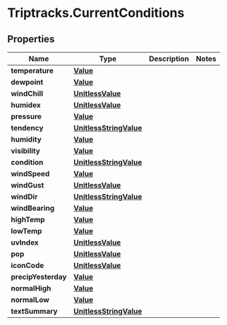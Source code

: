 # Triptracks.CurrentConditions

## Properties

Name | Type | Description | Notes
------------ | ------------- | ------------- | -------------
**temperature** | [**Value**](Value.md) |  | 
**dewpoint** | [**Value**](Value.md) |  | 
**windChill** | [**UnitlessValue**](UnitlessValue.md) |  | 
**humidex** | [**UnitlessValue**](UnitlessValue.md) |  | 
**pressure** | [**Value**](Value.md) |  | 
**tendency** | [**UnitlessStringValue**](UnitlessStringValue.md) |  | 
**humidity** | [**Value**](Value.md) |  | 
**visibility** | [**Value**](Value.md) |  | 
**condition** | [**UnitlessStringValue**](UnitlessStringValue.md) |  | 
**windSpeed** | [**Value**](Value.md) |  | 
**windGust** | [**UnitlessValue**](UnitlessValue.md) |  | 
**windDir** | [**UnitlessStringValue**](UnitlessStringValue.md) |  | 
**windBearing** | [**Value**](Value.md) |  | 
**highTemp** | [**Value**](Value.md) |  | 
**lowTemp** | [**Value**](Value.md) |  | 
**uvIndex** | [**UnitlessValue**](UnitlessValue.md) |  | 
**pop** | [**UnitlessValue**](UnitlessValue.md) |  | 
**iconCode** | [**UnitlessValue**](UnitlessValue.md) |  | 
**precipYesterday** | [**Value**](Value.md) |  | 
**normalHigh** | [**Value**](Value.md) |  | 
**normalLow** | [**Value**](Value.md) |  | 
**textSummary** | [**UnitlessStringValue**](UnitlessStringValue.md) |  | 


